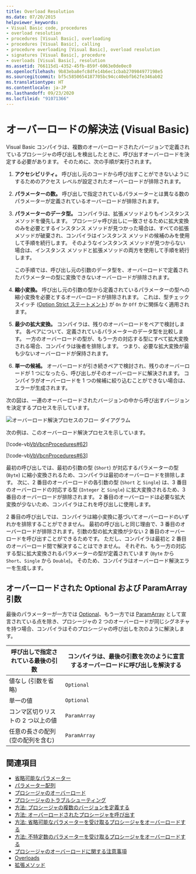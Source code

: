 ```yaml
---
title: Overload Resolution
ms.date: 07/20/2015
helpviewer_keywords:
- Visual Basic code, procedures
- overload resolution
- procedures [Visual Basic], overloading
- procedures [Visual Basic], calling
- procedure overloading [Visual Basic], overload resolution
- signatures [Visual Basic], procedure
- overloads [Visual Basic], resolution
ms.assetid: 766115d1-4352-45fb-859f-6063e0de0ec0
ms.openlocfilehash: 9b83eba8efc8dfe14b6ec1cbab270984977198e5
ms.sourcegitcommit: bf5c5850654187705bc94cc40ebfb62fe346ab02
ms.translationtype: HT
ms.contentlocale: ja-JP
ms.lasthandoff: 09/23/2020
ms.locfileid: "91071366"
---
```

# <a name="overload-resolution-visual-basic"></a>オーバーロードの解決法 (Visual Basic)

Visual Basic コンパイラは、複数のオーバーロードされたバージョンで定義されているプロシージャの呼び出しを検出したときに、呼び出すオーバーロードを決定する必要があります。 そのために、次の手順が実行されます。  
  
1. **アクセシビリティ。** 呼び出し元のコードから呼び出すことができないようにするためのアクセス レベルが設定されたオーバーロードが排除されます。  
  
2. **パラメーターの数。** 呼び出しで指定されているパラメーターとは異なる数のパラメーターが定義されているオーバーロードが排除されます。  
  
3. **パラメーターのデータ型。** コンパイラは、拡張メソッドよりもインスタンス メソッドを優先します。 プロシージャ呼び出しに一致させるために拡大変換のみを必要とするインスタンス メソッドが見つかった場合は、すべての拡張メソッドが破棄され、コンパイラはインスタンス メソッドの候補のみを使用して手順を続行します。 そのようなインスタンス メソッドが見つからない場合は、インスタンス メソッドと拡張メソッドの両方を使用して手順を続行します。  
  
     この手順では、呼び出し元の引数のデータ型を、オーバーロードで定義されたパラメーターの型に変換できないオーバーロードが排除されます。  
  
4. **縮小変換。** 呼び出し元の引数の型から定義されているパラメーターの型への縮小変換を必要とするオーバーロードが排除されます。 これは、型チェック スイッチ ([Option Strict ステートメント](../../../language-reference/statements/option-strict-statement.md)) が `On` か `Off` かに関係なく適用されます。  
  
5. **最少の拡大変換。** コンパイラは、残りのオーバーロードをペアで検討します。 各ペアについて、定義されているパラメーターのデータ型を比較します。 一方のオーバーロードの型が、もう一方の対応する型にすべて拡大変換される場合、コンパイラは後者を排除します。 つまり、必要な拡大変換が最も少ないオーバーロードが保持されます。  
  
6. **単一の候補。** オーバーロードが引き続きペアで検討され、残りのオーバーロードが 1 つになったら、呼び出しがそのオーバーロードに解決されます。 コンパイラがオーバーロードを 1 つの候補に絞り込むことができない場合は、エラーが生成されます。  
  
 次の図は、一連のオーバーロードされたバージョンの中から呼び出すバージョンを決定するプロセスを示しています。  
  
 ![オーバーロード解決プロセスのフロー ダイアグラム](./media/overload-resolution/determine-overloaded-version.gif "オーバーロードされたバージョン間の解決")
  
 次の例は、このオーバーロード解決プロセスを示しています。  
  
 [!code-vb[VbVbcnProcedures#62](~/samples/snippets/visualbasic/VS_Snippets_VBCSharp/VbVbcnProcedures/VB/Class1.vb#62)]  
  
 [!code-vb[VbVbcnProcedures#63](~/samples/snippets/visualbasic/VS_Snippets_VBCSharp/VbVbcnProcedures/VB/Class1.vb#63)]  
  
 最初の呼び出しでは、最初の引数の型 (`Short`) が対応するパラメーターの型 (`Byte`) に縮小変換されるため、コンパイラは最初のオーバーロードを排除します。 次に、2 番目のオーバーロードの各引数の型 (`Short` と `Single`) は、3 番目のオーバーロードの対応する型 (`Integer` と `Single`) に拡大変換されるため、3 番目のオーバーロードが排除されます。 2 番目のオーバーロードは必要な拡大変換が少ないため、コンパイラはこれを呼び出しに使用します。  
  
 2 番目の呼び出しでは、コンパイラは縮小変換に基づいてオーバーロードのいずれかを排除することができません。 最初の呼び出しと同じ理由で、3 番目のオーバーロードが排除されます。引数の型の拡大変換が少ない 2 番目のオーバーロードを呼び出すことができるためです。 ただし、コンパイラは最初と 2 番目のオーバーロード間で解決することはできません。 それぞれ、もう一方の対応する型に拡大変換されるパラメーターの型が定義されています (`Byte` から `Short`、`Single` から `Double`)。 そのため、コンパイラはオーバーロード解決エラーを生成します。  
  
## <a name="overloaded-optional-and-paramarray-arguments"></a>オーバーロードされた Optional および ParamArray 引数  

 最後のパラメーターが一方では [Optional](../../../language-reference/modifiers/optional.md)、もう一方では [ParamArray](../../../language-reference/modifiers/paramarray.md) として宣言されている点を除き、プロシージャの 2 つのオーバーロードが同じシグネチャを持つ場合、コンパイラはそのプロシージャの呼び出しを次のように解決します。  
  
|呼び出しで指定されている最後の引数|コンパイラは、最後の引数を次のように宣言するオーバーロードに呼び出しを解決する|  
|---|---|  
|値なし (引数を省略)|`Optional`|  
|単一の値|`Optional`|  
|コンマ区切りリストの 2 つ以上の値|`ParamArray`|  
|任意の長さの配列 (空の配列を含む)|`ParamArray`|  
  
## <a name="see-also"></a>関連項目

- [省略可能なパラメーター](./optional-parameters.md)
- [パラメーター配列](./parameter-arrays.md)
- [プロシージャのオーバーロード](./procedure-overloading.md)
- [プロシージャのトラブルシューティング](./troubleshooting-procedures.md)
- [方法: プロシージャの複数のバージョンを定義する](./how-to-define-multiple-versions-of-a-procedure.md)
- [方法: オーバーロードされたプロシージャを呼び出す](./how-to-call-an-overloaded-procedure.md)
- [方法: 省略可能なパラメーターを受け取るプロシージャをオーバーロードする](./how-to-overload-a-procedure-that-takes-optional-parameters.md)
- [方法: 不特定数のパラメーターを受け取るプロシージャをオーバーロードする](./how-to-overload-a-procedure-that-takes-an-indefinite-number-of-parameters.md)
- [プロシージャのオーバーロードに関する注意事項](./considerations-in-overloading-procedures.md)
- [Overloads](../../../language-reference/modifiers/overloads.md)
- [拡張メソッド](./extension-methods.md)
